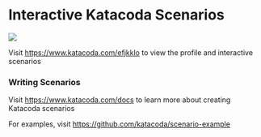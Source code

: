 # Interactive Katacoda Scenarios

[![](http://shields.katacoda.com/katacoda/efjkklo/count.svg)](https://www.katacoda.com/efjkklo "Get your profile on Katacoda.com")

Visit https://www.katacoda.com/efjkklo to view the profile and interactive scenarios

### Writing Scenarios
Visit https://www.katacoda.com/docs to learn more about creating Katacoda scenarios

For examples, visit https://github.com/katacoda/scenario-example

